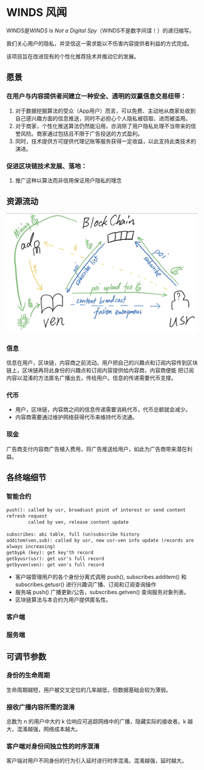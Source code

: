 # WINDS 风闻

WINDS是*WINDS Is Not a Digital Spy*（WINDS不是数字间谍！）的递归缩写。

我们关心用户的隐私，并坚信这一需求能以不伤害内容提供者利益的方式完成。

该项目旨在改进现有的个性化推荐技术并推动它的发展。

## 愿景

### 在用户与内容提供者间建立一种**安全、透明**的双赢信息交易纽带：

1. 对于数据挖掘算法的受众（App用户）而言，可以免费、主动地从商家处收到自己感兴趣方面的信息推送，同时不必担心个人隐私被窃取、进而被滥用。
2. 对于商家，个性化推送算法仍然能沿用，亦消除了用户隐私处理不当带来的信誉风险。商家通过包括且不限于广告投送的方式盈利。
3. 同时，技术提供方可提供代理记账等服务获得一定收益，以此支持此类技术的演进。

### 促进区块链技术发展、落地：

1. 推广这种以算法而非信用保证用户隐私的理念

## 资源流动

![flow](./demo.png)

### 信息

信息在用户，区块链，内容商之前流动。用户把自己的兴趣点和订阅内容传到区块链上，区块链再将此身份的兴趣点和订阅内容提供给内容商，内容商便能
把订阅内容以混淆的方法匿名广播出去，传给用户。信息的传递需要代币支撑。

### 代币

* 用户，区块链，内容商之间的信息传递需要消耗代币，代币总额就会减少。
* 内容商需要通过维护网络获得代币来维持代币流通。

### 现金

广告商支付内容商广告植入费用，将广告推送给用户，如此为广告商带来潜在利益。

## 各终端细节

### 智能合约

```
push(): called by usr, broadcast point of interest or send content refresh request
        called by ven, release content update

subscribes: abi table, full (un)subscribe history
additem(ven,sub): called by usr, new usr-ven info update (records are always increasing)
getbypk (key): get key'th record
getbyusr(usr): get usr's full record
getbyven(ven): get ven's full record
```

* 客户端管理用户的各个身份分离式调用 push(), subscribes.additem() 和 subscribes.getusr() 进行兴趣词广播、订阅和订阅查询操作
* 服务端 push() 广播更新/公告，subscribes.getven() 查询服务对象列表。
* 区块链算法与本合约为用户提供匿名性。

### 客户端

### 服务端

## 可调节参数

### 身份的生命周期

生命周期越短，用户被交叉定位的几率越低，但数据基础会较为薄弱。

### 接收广播内容所需的混淆

总数为 n 的用户中大约 k 位响应可追踪网络中的广播，隐藏实际的接收者。k 越大，混淆越强，网络成本越大。

### 客户端对身份间独立性的时序混淆

客户端对用户不同身份的行为引入延时进行时序混淆。混淆越强，延时越大。
